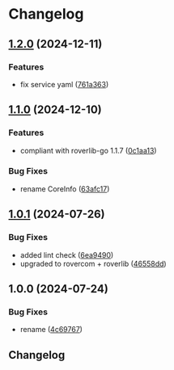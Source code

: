 # Changelog

## [1.2.0](https://github.com/VU-ASE/controller/compare/v1.1.0...v1.2.0) (2024-12-11)


### Features

* fix service yaml ([761a363](https://github.com/VU-ASE/controller/commit/761a3631d376d0cf444373774a7c050c431d32d5))

## [1.1.0](https://github.com/VU-ASE/controller/compare/v1.0.1...v1.1.0) (2024-12-10)


### Features

* compliant with roverlib-go 1.1.7 ([0c1aa13](https://github.com/VU-ASE/controller/commit/0c1aa132263989cd73ea241a7ccb4970b8f550e9))


### Bug Fixes

* rename CoreInfo ([63afc17](https://github.com/VU-ASE/controller/commit/63afc175b3f4d10ff84ec794c00b2544ff7963ee))

## [1.0.1](https://github.com/VU-ASE/controller/compare/v1.0.0...v1.0.1) (2024-07-26)


### Bug Fixes

* added lint check ([6ea9490](https://github.com/VU-ASE/controller/commit/6ea9490fd19eea3d4671809b20c82b231dbfc089))
* upgraded to rovercom + roverlib ([46558dd](https://github.com/VU-ASE/controller/commit/46558dd6660bc44c636c47f9824a578d36e3c5c3))

## 1.0.0 (2024-07-24)


### Bug Fixes

* rename ([4c69767](https://github.com/VU-ASE/controller/commit/4c69767fccce2586a566c234644cec5c5a6f33ff))

## Changelog
